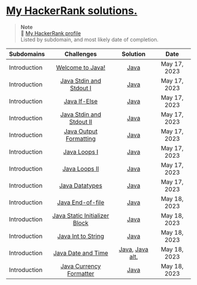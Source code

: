 #  [My HackerRank solutions.](https://www.hackerrank.com/dashboard)

> **Note** <br>
> 🔗 [My HackerRank profile](https://www.hackerrank.com/aillos) <br>
> Listed by subdomain, and most likely date of completion.

| Subdomains | Challenges | Solution | Date
| :---- | :----: | :----: | :----: |
| Introduction | [Welcome to Java!](https://www.hackerrank.com/challenges/welcome-to-java)| [Java](https://github.com/aillos/hackerrank/blob/master/src/WelcomeToJava.java) | May 17, 2023
| Introduction | [Java Stdin and Stdout I](https://www.hackerrank.com/challenges/java-stdin-and-stdout-1)| [Java](https://github.com/aillos/hackerrank/blob/master/src/JavaStdinAndStdoutI.java) | May 17, 2023
| Introduction | [Java If-Else](https://www.hackerrank.com/challenges/java-if-else)| [Java](https://github.com/aillos/hackerrank/blob/master/src/JavaIfElse.java) | May 17, 2023
| Introduction | [Java Stdin and Stdout II](https://www.hackerrank.com/challenges/java-stdin-stdout)| [Java](https://github.com/aillos/hackerrank/blob/master/src/JavaStdinAndStdoutII.java) | May 17, 2023
| Introduction | [Java Output Formatting](https://www.hackerrank.com/challenges/java-output-formatting)| [Java](https://github.com/aillos/hackerrank/blob/master/src/JavaOutputFormatting.java) | May 17, 2023
| Introduction | [Java Loops I](https://www.hackerrank.com/challenges/java-loops-i)| [Java](https://github.com/aillos/hackerrank/blob/master/src/JavaLoopsI.java) | May 17, 2023
| Introduction | [Java Loops II](https://www.hackerrank.com/challenges/java-loops)| [Java](https://github.com/aillos/hackerrank/blob/master/src/JavaLoopsII.java) | May 17, 2023
| Introduction | [Java Datatypes](https://www.hackerrank.com/challenges/java-datatypes)| [Java](https://github.com/aillos/hackerrank/blob/master/src/JavaDatatypes.java) | May 17, 2023
| Introduction | [Java End-of-file](https://www.hackerrank.com/challenges/java-end-of-file)| [Java](https://github.com/aillos/hackerrank/blob/master/src/JavaEndOfFile.java) | May 18, 2023
| Introduction | [Java Static Initializer Block](https://www.hackerrank.com/challenges/java-static-initializer-block)| [Java](https://github.com/aillos/hackerrank/blob/master/src/JavaStaticInitializerBlock.java) | May 18, 2023
| Introduction | [Java Int to String](https://www.hackerrank.com/challenges/java-int-to-string)| [Java](https://github.com/aillos/hackerrank/blob/master/src/JavaIntToString.java) | May 18, 2023
| Introduction | [Java Date and Time](https://www.hackerrank.com/challenges/java-date-and-time)| [Java](https://github.com/aillos/hackerrank/blob/master/src/JavaDateAndTime.java), [Java alt.](https://github.com/aillos/hackerrank/blob/master/src/JavaDateAndTimeII.java) | May 18, 2023
| Introduction | [Java Currency Formatter](https://www.hackerrank.com/challenges/java-currency-formatter)| [Java](https://github.com/aillos/hackerrank/blob/master/src/JavaCurrencyFormater.java) | May 18, 2023
